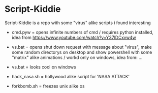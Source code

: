 # Script-Kiddie
Script-Kiddie is a repo with some "virus" alike scripts i found interesting

- cmd.pyw = opens infinite numbers of cmd / requires python installed, idea from https://www.youtube.com/watch?v=Y37lDCxvw4w

- vs.bat = opens shut down request with message about "virus", make some random directorys on desktop and show powershell with some "matrix" alike animations / workd only on windows, idea from: ...

- vs.bat = looks cool on windows

- hack_nasa.sh = hollywood alike script for 'NASA ATTACK'

- forkbomb.sh = freezes unix alike os
